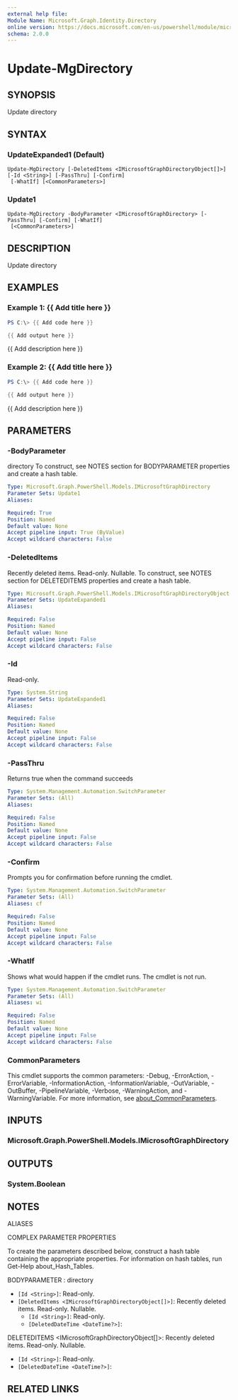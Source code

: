 ```yaml
---
external help file:
Module Name: Microsoft.Graph.Identity.Directory
online version: https://docs.microsoft.com/en-us/powershell/module/microsoft.graph.identity.directory/update-mgdirectory
schema: 2.0.0
---
```


# Update-MgDirectory

## SYNOPSIS
Update directory

## SYNTAX

### UpdateExpanded1 (Default)
```
Update-MgDirectory [-DeletedItems <IMicrosoftGraphDirectoryObject[]>] [-Id <String>] [-PassThru] [-Confirm]
 [-WhatIf] [<CommonParameters>]
```

### Update1
```
Update-MgDirectory -BodyParameter <IMicrosoftGraphDirectory> [-PassThru] [-Confirm] [-WhatIf]
 [<CommonParameters>]
```

## DESCRIPTION
Update directory

## EXAMPLES

### Example 1: {{ Add title here }}
```powershell
PS C:\> {{ Add code here }}

{{ Add output here }}
```

{{ Add description here }}

### Example 2: {{ Add title here }}
```powershell
PS C:\> {{ Add code here }}

{{ Add output here }}
```

{{ Add description here }}

## PARAMETERS

### -BodyParameter
directory
To construct, see NOTES section for BODYPARAMETER properties and create a hash table.

```yaml
Type: Microsoft.Graph.PowerShell.Models.IMicrosoftGraphDirectory
Parameter Sets: Update1
Aliases:

Required: True
Position: Named
Default value: None
Accept pipeline input: True (ByValue)
Accept wildcard characters: False
```

### -DeletedItems
Recently deleted items.
Read-only.
Nullable.
To construct, see NOTES section for DELETEDITEMS properties and create a hash table.

```yaml
Type: Microsoft.Graph.PowerShell.Models.IMicrosoftGraphDirectoryObject[]
Parameter Sets: UpdateExpanded1
Aliases:

Required: False
Position: Named
Default value: None
Accept pipeline input: False
Accept wildcard characters: False
```

### -Id
Read-only.

```yaml
Type: System.String
Parameter Sets: UpdateExpanded1
Aliases:

Required: False
Position: Named
Default value: None
Accept pipeline input: False
Accept wildcard characters: False
```

### -PassThru
Returns true when the command succeeds

```yaml
Type: System.Management.Automation.SwitchParameter
Parameter Sets: (All)
Aliases:

Required: False
Position: Named
Default value: None
Accept pipeline input: False
Accept wildcard characters: False
```

### -Confirm
Prompts you for confirmation before running the cmdlet.

```yaml
Type: System.Management.Automation.SwitchParameter
Parameter Sets: (All)
Aliases: cf

Required: False
Position: Named
Default value: None
Accept pipeline input: False
Accept wildcard characters: False
```

### -WhatIf
Shows what would happen if the cmdlet runs.
The cmdlet is not run.

```yaml
Type: System.Management.Automation.SwitchParameter
Parameter Sets: (All)
Aliases: wi

Required: False
Position: Named
Default value: None
Accept pipeline input: False
Accept wildcard characters: False
```

### CommonParameters
This cmdlet supports the common parameters: -Debug, -ErrorAction, -ErrorVariable, -InformationAction, -InformationVariable, -OutVariable, -OutBuffer, -PipelineVariable, -Verbose, -WarningAction, and -WarningVariable. For more information, see [about_CommonParameters](http://go.microsoft.com/fwlink/?LinkID=113216).

## INPUTS

### Microsoft.Graph.PowerShell.Models.IMicrosoftGraphDirectory

## OUTPUTS

### System.Boolean

## NOTES

ALIASES

COMPLEX PARAMETER PROPERTIES

To create the parameters described below, construct a hash table containing the appropriate properties. For information on hash tables, run Get-Help about_Hash_Tables.


BODYPARAMETER <IMicrosoftGraphDirectory>: directory
  - `[Id <String>]`: Read-only.
  - `[DeletedItems <IMicrosoftGraphDirectoryObject[]>]`: Recently deleted items. Read-only. Nullable.
    - `[Id <String>]`: Read-only.
    - `[DeletedDateTime <DateTime?>]`: 

DELETEDITEMS <IMicrosoftGraphDirectoryObject[]>: Recently deleted items. Read-only. Nullable.
  - `[Id <String>]`: Read-only.
  - `[DeletedDateTime <DateTime?>]`: 

## RELATED LINKS

